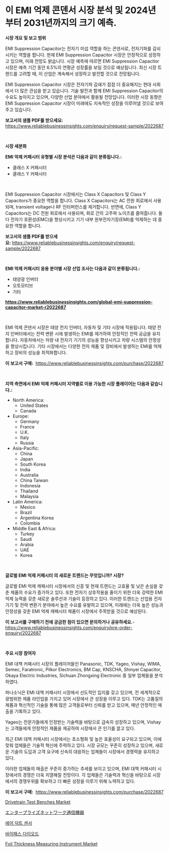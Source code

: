 <p><h1>이 EMI 억제 콘덴서 시장 분석 및 2024년부터 2031년까지의 크기 예측.</h1></p><p><strong>시장 개요 및 보고 범위</strong></p>
<p><p>EMI Suppression Capacitor는 전자기 미섭 역할을 하는 콘덴서로, 전자기파를 감쇠시키는 역할을 합니다. 현재 EMI Suppression Capacitor 시장은 안정적으로 성장하고 있으며, 미래 전망도 밝습니다. 시장 예측에 따르면 EMI Suppression Capacitor 시장은 예측 기간 동안 6.5%의 연평균 성장률을 보일 것으로 예상됩니다. 최신 시장 트렌드를 고려할 때, 이 산업은 계속해서 성장하고 발전할 것으로 전망됩니다.</p><p>EMI Suppression Capacitor 시장은 전자기파 감쇄가 점점 더 중요해지는 현대 사회에서 더 많은 관심을 받고 있습니다. 기술 발전과 함께 EMI Suppression Capacitor의 수요도 높아지고 있으며, 다양한 산업 분야에서 활용될 전망입니다. 이러한 시장 동향은 EMI Suppression Capacitor 시장이 미래에도 지속적인 성장을 이루어낼 것으로 보여주고 있습니다.</p></p>
<p><strong>보고서의 샘플 PDF를 받으세요:</strong> <a href="https://www.reliablebusinessinsights.com/enquiry/request-sample/2022687">https://www.reliablebusinessinsights.com/enquiry/request-sample/2022687</a></p>
<p>&nbsp;</p>
<p><strong>시장 세분화</strong></p>
<p><strong>EMI 억제 커패시터 유형별 시장 분석은 다음과 같이 분류됩니다.:</strong></p>
<p><ul><li>클래스 X 커패시터</li><li>클래스 Y 커패시터</li></ul></p>
<p>&nbsp;</p>
<p><p>EMI Suppression Capacitor 시장에서는 Class X Capacitors 및 Class Y Capacitors가 중요한 역할을 합니다. Class X Capacitors는 AC 전원 회로에서 사용되며, transient voltage나 RF 인터퍼런스를 제거합니다. 반면에, Class Y Capacitors는 DC 전원 회로에서 사용되며, 회로 간의 고주파 노이즈를 줄여줍니다. 둘 다 전자기 호환성(EMC)을 향상시키고 기기 내부 원부전자기장(EMI)를 억제하는 데 중요한 역할을 합니다.</p></p>
<p><strong>보고서의 샘플 PDF를 받으세요:</strong>&nbsp;<a href="https://www.reliablebusinessinsights.com/enquiry/request-sample/2022687">https://www.reliablebusinessinsights.com/enquiry/request-sample/2022687</a></p>
<p>&nbsp;</p>
<p><strong> EMI 억제 커패시터 응용 분야별 시장 산업 조사는 다음과 같이 분류됩니다.:</strong></p>
<p><ul><li>태양광 인버터</li><li>오토모티브</li><li>기타</li></ul></p>
<p><strong><a href="https://www.reliablebusinessinsights.com/global-emi-suppression-capacitor-market-r2022687">https://www.reliablebusinessinsights.com/global-emi-suppression-capacitor-market-r2022687</a></strong></p>
<p>&nbsp;</p>
<p><p>EMI 억제 콘덴서 시장은 태양 전지 인버터, 자동차 및 기타 시장에 적용됩니다. 태양 전지 인버터에서는 전력 변환 시에 발생하는 EMI를 제거하여 안정적인 전력 공급을 유지합니다. 자동차에서는 차량 내 전자기 기기의 성능을 향상시키고 차량 시스템의 안정성을 향상시킵니다. 기타 시장에서는 다양한 전자 제품 및 장비에서 발생하는 EMI를 억제하고 장비의 성능을 최적화합니다.</p></p>
<p><strong>이 보고서 구매:</strong>&nbsp; <a href="https://www.reliablebusinessinsights.com/purchase/2022687">https://www.reliablebusinessinsights.com/purchase/2022687</a></p>
<p>&nbsp;</p>
<p><strong>지역 측면에서 EMI 억제 커패시터 지역별로 이용 가능한 시장 플레이어는 다음과 같습니다.:</strong></p>
<p><ul>
    <li>
        North America:
        <ul>
            <li>United States</li>
            <li>Canada</li>
        </ul>
    </li>
    <li>
        Europe:
        <ul>
            <li>Germany</li>
            <li>France</li>
            <li>U.K.</li>
            <li>Italy</li>
            <li>Russia</li>
        </ul>
    </li>
    <li>
        Asia-Pacific:
        <ul>
            <li>China</li>
            <li>Japan</li>
            <li>South Korea</li>
            <li>India</li>
            <li>Australia</li>
            <li>China Taiwan</li>
            <li>Indonesia</li>
            <li>Thailand</li>
            <li>Malaysia</li>
        </ul>
    </li>
    <li>
        Latin America:
        <ul>
            <li>Mexico</li>
            <li>Brazil</li>
            <li>Argentina Korea</li>
            <li>Colombia</li>
        </ul>
    </li>
    <li>
        Middle East & Africa:
        <ul>
            <li>Turkey</li>
            <li>Saudi</li>
            <li>Arabia</li>
            <li>UAE</li>
            <li>Korea</li>
        </ul>
    </li>
    </ul></p>
<p>&nbsp;</p>
<p><strong>글로벌 EMI 억제 커패시터 의 새로운 트렌드는 무엇입니까? 시장?</strong></p>
<p><p>글로벌 EMI 억제 캐패시터 시장에서의 신흥 및 현재 트렌드는 고효율 및 낮은 손실을 갖춘 제품의 수요가 증가하고 있다. 또한 전자기 상호작용을 줄이기 위한 더욱 강력한 EMI 억제 능력을 갖춘 새로운 솔루션과 기술이 등장하고 있다. 이러한 트렌드는 산업용 전자기기 및 전력 변환기 분야에서 높은 수요를 유발하고 있으며, 미래에는 더욱 높은 성능과 안정성을 갖춘 EMI 억제 캐패시터 제품이 시장에서 주목받을 것으로 예상된다.</p></p>
<p><strong>이 보고서를 구매하기 전에 궁금한 점이 있으면 문의하거나 공유하세요.</strong>- <a href="https://www.reliablebusinessinsights.com/enquiry/pre-order-enquiry/2022687">https://www.reliablebusinessinsights.com/enquiry/pre-order-enquiry/2022687</a></p>
<p>&nbsp;</p>
<p><strong>주요 시장 참여자</strong></p>
<p><p>EMI 대책 커패시터 시장의 플레이어들인 Panasonic, TDK, Yageo, Vishay, WIMA, Semec, Faratronic, Pilkor Electronics, BM Cap, KNSCHA, Shinyei Capacitor, Okaya Electric Industries, Sichuan Zhongxing Electronic 중 일부 업체들을 분석하였다. </p><p>파나소닉은 EMI 대책 커패시터 시장에서 선도적인 입지를 갖고 있으며, 전 세계적으로 광범위한 제품 라인업을 가지고 있어 시장에서 큰 성장을 이루고 있다. TDK는 고품질의 제품과 혁신적인 기술을 통해 많은 고객들로부터 신뢰를 받고 있으며, 매년 안정적인 매출을 기록하고 있다. </p><p>Yageo는 전문가들에게 인정받는 기술력을 바탕으로 급속히 성장하고 있으며, Vishay는 고객들에게 안정적인 제품을 제공하여 시장에서 큰 인기를 끌고 있다. </p><p>최근 EMI 대책 커패시터 시장에서는 초소형화 및 높은 효율성이 요구되고 있으며, 이에 맞춰 업체들은 기술적 혁신에 주력하고 있다. 시장 규모는 꾸준히 성장하고 있으며, 새로운 기술의 도입과 고객 요구에 신속히 대응하는 업체들이 시장에서 경쟁력을 유지하고 있다. </p><p>이러한 업체들의 매출은 꾸준히 증가하는 추세를 보이고 있으며, EMI 대책 커패시터 시장에서의 경쟁은 더욱 치열해질 전망이다. 각 업체들은 기술력과 혁신을 바탕으로 시장에서의 경쟁우위를 확보하고 더 빠른 성장을 이루기 위해 노력하고 있다.</p></p>
<p><strong>이 보고서 구매:</strong>&nbsp;&nbsp;<a href="https://www.reliablebusinessinsights.com/purchase/2022687">https://www.reliablebusinessinsights.com/purchase/2022687</a></p>
<p><p><a href="https://github.com/arionmp/Market-Research-Report-List-3/blob/main/drivetrain-test-benches-market.md">Drivetrain Test Benches Market</a></p><p><a href="https://github.com/roulaayoub-saad/Market-Research-Report-List-1/blob/main/314668884157.md">エンタープライズネットワーク通信機器</a></p><p><a href="https://github.com/KellyLyncyh543964/Market-Research-Report-List-1/blob/main/639428777986.md">에어 덕트 센서</a></p><p><a href="https://github.com/rcabello548/Market-Research-Report-List-1/blob/main/680747377987.md">바이패스 다이오드</a></p><p><a href="https://www.linkedin.com/pulse/foil-thickness-measuring-instrument-market-insights-cagr-trends-qbmdc">Foil Thickness Measuring Instrument Market</a></p></p>